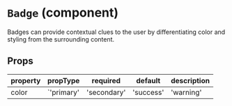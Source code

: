 # `Badge` (component)

Badges can provide contextual clues to the user by differentiating color and styling
from the surrounding content.

## Props

| property | propType                                                                                 | required | default | description                                          |
| -------- | ---------------------------------------------------------------------------------------- | -------- | ------- | ---------------------------------------------------- |
| color    | `'primary' | 'secondary' | 'success' | 'warning' | 'danger' | 'info' | 'light' | 'dark'` | -        |         | Defines the color of the badge. Defaults to primary. |
